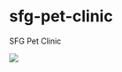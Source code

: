 # sfg-pet-clinic
SFG Pet Clinic

[![](https://circleci.com/gh/chemelson/sfg-pet-clinic.svg?style=svg)](https://circleci.com/gh/chemelson/sfg-pet-clinic.svg?style=svg)